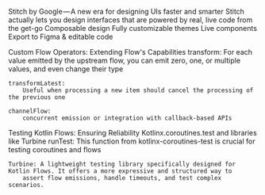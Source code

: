 Stitch by Google — A new era for designing UIs faster and smarter
	Stitch actually lets you design interfaces that are powered by real, live code from the get-go
	Composable design
	Fully customizable themes
	Live components
	Export to Figma & editable code

Custom Flow Operators: Extending Flow's Capabilities
	transform: 
		For each value emitted by the upstream flow, you can emit zero, one, or multiple values, and even change their type

	transformLatest: 
		Useful when processing a new item should cancel the processing of the previous one

	channelFlow:
		concurrent emission or integration with callback-based APIs

Testing Kotlin Flows: Ensuring Reliability
	Kotlinx.coroutines.test and libraries like Turbine
	runTest: This function from kotlinx-coroutines-test is crucial for testing coroutines and flows

	Turbine: A lightweight testing library specifically designed for Kotlin Flows. It offers a more expressive and structured way to 
		assert flow emissions, handle timeouts, and test complex scenarios.